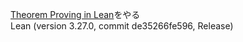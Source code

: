 [Theorem Proving in Lean](https://leanprover.github.io/theorem_proving_in_lean/index.html)をやる  
Lean (version 3.27.0, commit de35266fe596, Release)
